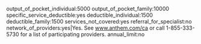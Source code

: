 output_of_pocket_individual:5000
output_of_pocket_family:10000
specific_service_deductible:yes
deductible_individual:1500
deductible_family:1500
services_not_covered:yes
referral_for_specialist:no
network_of_providers:yes|Yes. See www.anthem.com/ca or call 1-855-333-5730 for a list of participating providers. 
annual_limit:no
